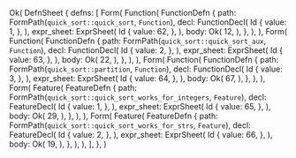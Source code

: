 Ok(
    DefnSheet {
        defns: [
            Form(
                Function(
                    FunctionDefn {
                        path: FormPath(`quick_sort::quick_sort`, `Function`),
                        decl: FunctionDecl(
                            Id {
                                value: 1,
                            },
                        ),
                        expr_sheet: ExprSheet(
                            Id {
                                value: 62,
                            },
                        ),
                        body: Ok(
                            12,
                        ),
                    },
                ),
            ),
            Form(
                Function(
                    FunctionDefn {
                        path: FormPath(`quick_sort::quick_sort_aux`, `Function`),
                        decl: FunctionDecl(
                            Id {
                                value: 2,
                            },
                        ),
                        expr_sheet: ExprSheet(
                            Id {
                                value: 63,
                            },
                        ),
                        body: Ok(
                            22,
                        ),
                    },
                ),
            ),
            Form(
                Function(
                    FunctionDefn {
                        path: FormPath(`quick_sort::partition`, `Function`),
                        decl: FunctionDecl(
                            Id {
                                value: 3,
                            },
                        ),
                        expr_sheet: ExprSheet(
                            Id {
                                value: 64,
                            },
                        ),
                        body: Ok(
                            67,
                        ),
                    },
                ),
            ),
            Form(
                Feature(
                    FeatureDefn {
                        path: FormPath(`quick_sort::quick_sort_works_for_integers`, `Feature`),
                        decl: FeatureDecl(
                            Id {
                                value: 1,
                            },
                        ),
                        expr_sheet: ExprSheet(
                            Id {
                                value: 65,
                            },
                        ),
                        body: Ok(
                            29,
                        ),
                    },
                ),
            ),
            Form(
                Feature(
                    FeatureDefn {
                        path: FormPath(`quick_sort::quick_sort_works_for_strs`, `Feature`),
                        decl: FeatureDecl(
                            Id {
                                value: 2,
                            },
                        ),
                        expr_sheet: ExprSheet(
                            Id {
                                value: 66,
                            },
                        ),
                        body: Ok(
                            19,
                        ),
                    },
                ),
            ),
        ],
    },
)